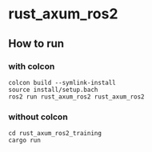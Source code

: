 # rust_axum_ros2

## How to run

### with colcon

```
colcon build --symlink-install
source install/setup.bach
ros2 run rust_axum_ros2 rust_axum_ros2
```

###  without colcon

```
cd rust_axum_ros2_training
cargo run
```